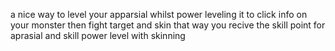a nice way to level your apparsial whilst power leveling it to click info on your monster then fight target and skin that way you recive the skill point for aprasial and skill power level with skinning